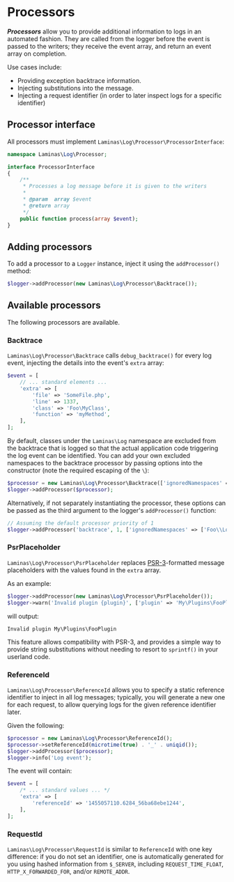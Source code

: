 # Processors

**_Processors_** allow you to provide additional information to logs in an
automated fashion. They are called from the logger before the event is passed
to the writers; they receive the event array, and return an event array on
completion.

Use cases include:

- Providing exception backtrace information.
- Injecting substitutions into the message.
- Injecting a request identifier (in order to later inspect logs for a specific
  identifier)

## Processor interface

All processors must implement `Laminas\Log\Processor\ProcessorInterface`:

```php
namespace Laminas\Log\Processor;

interface ProcessorInterface
{
    /**
     * Processes a log message before it is given to the writers
     *
     * @param  array $event
     * @return array
     */
    public function process(array $event);
}
```

## Adding processors

To add a processor to a `Logger` instance, inject it using the `addProcessor()` method:

```php
$logger->addProcessor(new Laminas\Log\Processor\Backtrace());
```

## Available processors

The following processors are available.

### Backtrace

`Laminas\Log\Processor\Backtrace` calls `debug_backtrace()` for every log event,
injecting the details into the event's `extra` array:

```php
$event = [
    // ... standard elements ...
    'extra' => [
        'file' => 'SomeFile.php',
        'line' => 1337,
        'class' => 'Foo\MyClass',
        'function' => 'myMethod',
    ],
];
```

By default, classes under the `Laminas\Log` namespace are excluded from the backtrace
that is logged so that the actual application code triggering the log event can be
identified. You can add your own excluded namespaces to the backtrace processor by
passing options into the constructor (note the required escaping of the `\`):

```php
$processor = new Laminas\Log\Processor\Backtrace(['ignoredNamespaces' => ['Foo\\Log']]);
$logger->addProcessor($processor);
```

Alternatively, if not separately instantiating the processor, these options can be
passed as the third argument to the logger's `addProcessor()` function:

```php
// Assuming the default processor priority of 1
$logger->addProcessor('backtrace', 1, ['ignoredNamespaces' => ['Foo\\Log']]);
```

### PsrPlaceholder

`Laminas\Log\Processor\PsrPlaceholder` replaces [PSR-3](http://www.php-fig.org/psr/psr-3/)-formatted
message placeholders with the values found in the `extra` array.

As an example:

```php
$logger->addProcessor(new Laminas\Log\Processor\PsrPlaceholder());
$logger->warn('Invalid plugin {plugin}', ['plugin' => 'My\Plugins\FooPlugin']);
```

will output:

```text
Invalid plugin My\Plugins\FooPlugin
```

This feature allows compatibility with PSR-3, and provides a simple way to
provide string substitutions without needing to resort to `sprintf()` in
your userland code.

### ReferenceId

`Laminas\Log\Processor\ReferenceId` allows you to specify a static reference
identifier to inject in all log messages; typically, you will generate a new
one for each request, to allow querying logs for the given reference
identifier later.

Given the following:

```php
$processor = new Laminas\Log\Processor\ReferenceId();
$processor->setReferenceId(microtime(true) . '_' . uniqid());
$logger->addProcessor($processor);
$logger->info('Log event');
```

The event will contain:

```php
$event = [
    /* ... standard values ... */
    'extra' => [
        'referenceId' => '1455057110.6284_56ba68ebe1244',
    ],
];
```

### RequestId

`Laminas\Log\Processor\RequestId` is similar to `ReferenceId` with one key
difference: if you do not set an identifier, one is automatically
generated for you using hashed information from `$_SERVER`, including
`REQUEST_TIME_FLOAT`, `HTTP_X_FORWARDED_FOR`, and/or `REMOTE_ADDR`.
